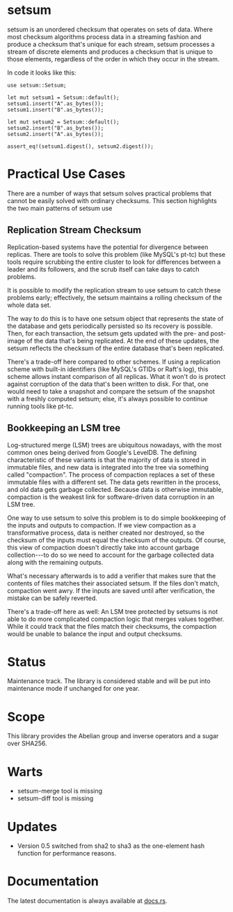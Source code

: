 setsum
======

setsum is an unordered checksum that operates on sets of data.  Where most
checksum algorithms process data in a streaming fashion and produce a checksum
that's unique for each stream, setsum processes a stream of discrete elements
and produces a checksum that is unique to those elements, regardless of the
order in which they occur in the stream.

In code it looks like this:

```
use setsum::Setsum;

let mut setsum1 = Setsum::default();
setsum1.insert("A".as_bytes());
setsum1.insert("B".as_bytes());

let mut setsum2 = Setsum::default();
setsum2.insert("B".as_bytes());
setsum2.insert("A".as_bytes());

assert_eq!(setsum1.digest(), setsum2.digest());
```

Practical Use Cases
===================

There are a number of ways that setsum solves practical problems that cannot be
easily solved with ordinary checksums.  This section highlights the two main
patterns of setsum use

Replication Stream Checksum
---------------------------

Replication-based systems have the potential for divergence between replicas.
There are tools to solve this problem (like MySQL's pt-tc) but these tools
require scrubbing the entire cluster to look for differences between a leader
and its followers, and the scrub itself can take days to catch problems.

It is possible to modify the replication stream to use setsum to catch these
problems early; effectively, the setsum maintains a rolling checksum of the
whole data set.

The way to do this is to have one setsum object that represents the state of the
database and gets periodically persisted so its recovery is possible.  Then, for
each transaction, the setsum gets updated with the pre- and post-image of the
data that's being replicated.  At the end of these updates, the setsum reflects
the checksum of the entire database that's been replicated.

There's a trade-off here compared to other schemes.  If using a replication
scheme with built-in identifiers (like MySQL's GTIDs or Raft's log), this scheme
allows instant comparison of all replicas.  What it won't do is protect against
corruption of the data that's been written to disk.  For that, one would need to
take a snapshot and compare the setsum of the snapshot with a freshly computed
setsum; else, it's always possible to continue running tools like pt-tc.

Bookkeeping an LSM tree
-----------------------

Log-structured merge (LSM) trees are ubiquitous nowadays, with the most common
ones being derived from Google's LevelDB.  The defining characteristic of these
variants is that the majority of data is stored in immutable files, and new data
is integrated into the tree via something called "compaction".  The process of
compaction replaces a set of these immutable files with a different set.  The
data gets rewritten in the process, and old data gets garbage collected.
Because data is otherwise immutable, compaction is the weakest link for
software-driven data corruption in an LSM tree.  

One way to use setsum to solve this problem is to do simple bookkeeping of the
inputs and outputs to compaction.  If we view compaction as a transformative
process, data is neither created nor destroyed, so the checksum of the inputs
must equal the checksum of the outputs.  Of course, this view of compaction
doesn't directly take into account garbage collection---to do so we need to
account for the garbage collected data along with the remaining outputs.

What's necessary afterwards is to add a verifier that makes sure that the
contents of files matches their associated setsum.  If the files don't match,
compaction went awry.  If the inputs are saved until after verification, the
mistake can be safely reverted.

There's a trade-off here as well:  An LSM tree protected by setsums is not able
to do more complicated compaction logic that merges values together.  While it
could track that the files match their checksums, the compaction would be unable
to balance the input and output checksums.

Status
======

Maintenance track.  The library is considered stable and will be put into maintenance mode if unchanged for one year.

Scope
=====

This library provides the Abelian group and inverse operators and a sugar over SHA256.

Warts
=====

- setsum-merge tool is missing
- setsum-diff tool is missing

Updates
=======

- Version 0.5 switched from sha2 to sha3 as the one-element hash function for performance reasons.

Documentation
=============

The latest documentation is always available at [docs.rs](https://docs.rs/setsum/latest/setsum/).
